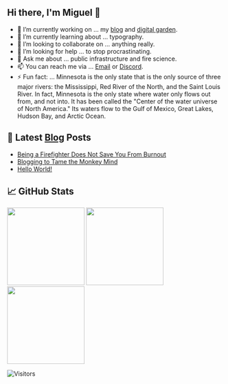 ## Hi there, I'm Miguel 👋

- 🔭 I’m currently working on … my [blog](https://miguelpimentel.do/) and [digital garden](https://forgetful.dev/).
- 🌱 I’m currently learning about … typography.
- 👯 I’m looking to collaborate on … anything really.
- 🤔 I’m looking for help … to stop procrastinating.
- 💬 Ask me about … public infrastructure and fire science.
- 📫 You can reach me via … [Email](mailto:contact@miguelpimentel.do) or [Discord](https://discord.com/users/244318363734507520).
- ⚡ Fun fact: … Minnesota is the only state that is the only source of three major rivers: the Mississippi, Red River of the North, and the Saint Louis River. In fact, Minnesota is the only state where water only flows out from, and not into. It has been called the "Center of the water universe of North America." Its waters flow to the Gulf of Mexico, Great Lakes, Hudson Bay, and Arctic Ocean. 

## 📕 Latest [Blog](https://miguelpimentel.do/) Posts

<!-- BLOG-POST-LIST:START -->
- [Being a Firefighter Does Not Save You From Burnout](https://miguelpimentel.do/posts/on-burning-out/)
- [Blogging to Tame the Monkey Mind](https://miguelpimentel.do/posts/monkey-brain/)
- [Hello World!](https://miguelpimentel.do/posts/hello-world/)
<!-- BLOG-POST-LIST:END -->

## 📈 GitHub Stats

<img height=180px src="https://github-readme-stats-datastring.vercel.app/api/top-langs/?username=semanticdata&layout=compact&theme=material-palenight&exclude_repo=love2d-tutorial-scrolling-shooter,love2d-tutorial-platformer" />
<img height=180px src="https://github-readme-stats.vercel.app/api?username=semanticdata&hide=stars&show_icons=true&theme=material-palenight&hide_rank=true" />
<img height=180px src="https://streak-stats.demolab.com?user=semanticdata&theme=material-palenight&mode=weekly&exclude_days=Sun%2CSat&hide_longest_streak=true&border_radius=8" />

<!-- <img src="https://github-readme-activity-graph.vercel.app/graph?username=semanticdata&theme=material-palenight" /> -->
<!-- <img align=right alt="visitor count" src="https://hits.dwyl.com/semanticdata/semanticdata.svg" /> -->

![Visitors](https://img.shields.io/endpoint?url=https%3A%2F%2Fhits.dwyl.com%2Fsemanticdata%2Fsemanticdata.json&label=Visitors&color=palepink)

